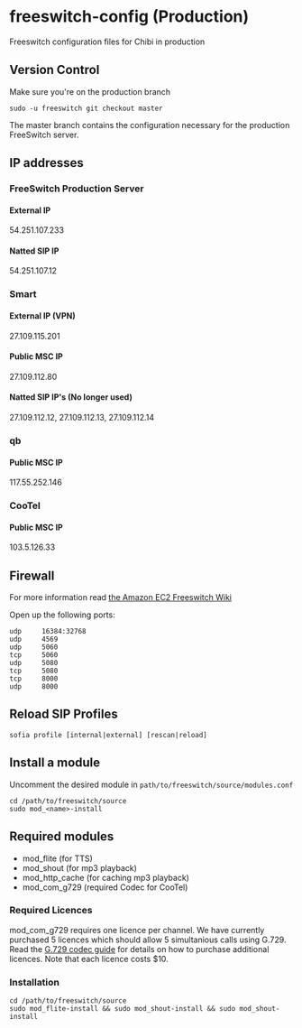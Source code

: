 # freeswitch-config (Production)

Freeswitch configuration files for Chibi in production

## Version Control

Make sure you're on the production branch

```
sudo -u freeswitch git checkout master
```

The master branch contains the configuration necessary for the production FreeSwitch server.

## IP addresses

### FreeSwitch Production Server

#### External IP

54.251.107.233

#### Natted SIP IP

54.251.107.12

### Smart

#### External IP (VPN)

27.109.115.201

#### Public MSC IP

27.109.112.80

#### Natted SIP IP's (No longer used)

27.109.112.12, 27.109.112.13, 27.109.112.14

### qb

#### Public MSC IP

117.55.252.146

### CooTel

#### Public MSC IP

103.5.126.33

## Firewall

For more information read [the Amazon EC2 Freeswitch Wiki](http://wiki.freeswitch.org/wiki/Amazon_ec2)

Open up the following ports:

    udp     16384:32768
    udp     4569
    udp     5060
    tcp     5060
    udp     5080
    tcp     5080
    tcp     8000
    udp     8000

## Reload SIP Profiles

    sofia profile [internal|external] [rescan|reload]

## Install a module

Uncomment the desired module in `path/to/freeswitch/source/modules.conf`

    cd /path/to/freeswitch/source
    sudo mod_<name>-install

## Required modules

* mod_flite (for TTS)
* mod_shout (for mp3 playback)
* mod_http_cache (for caching mp3 playback)
* mod_com_g729 (required Codec for CooTel)

### Required Licences

mod_com_g729 requires one licence per channel. We have currently purchased 5 licences which should allow 5 simultanious calls using G.729.
Read the [G.729 codec guide](http://wiki.freeswitch.org/wiki/Mod_com_g729) for details on how to purchase additional licences. Note that each licence costs $10.

### Installation

    cd /path/to/freeswitch/source
    sudo mod_flite-install && sudo mod_shout-install && sudo mod_shout-install
